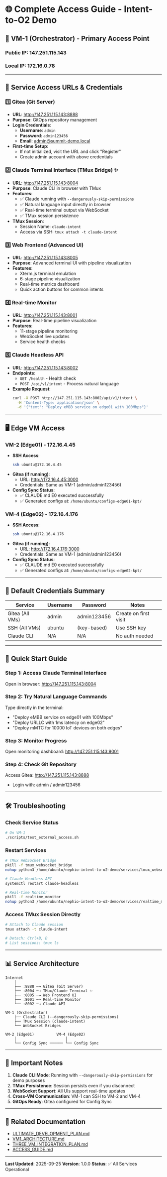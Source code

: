 # 🌐 Complete Access Guide - Intent-to-O2 Demo

## 📍 VM-1 (Orchestrator) - Primary Access Point

### Public IP: 147.251.115.143
### Local IP: 172.16.0.78

---

## 🚀 Service Access URLs & Credentials

### 1️⃣ **Gitea (Git Server)**
- **URL**: http://147.251.115.143:8888
- **Purpose**: GitOps repository management
- **Login Credentials**:
  - **Username**: `admin`
  - **Password**: `admin123456`
  - **Email**: admin@summit-demo.local
- **First-time Setup**:
  - If not initialized, visit the URL and click "Register"
  - Create admin account with above credentials

### 2️⃣ **Claude Terminal Interface (TMux Bridge)** ✨
- **URL**: http://147.251.115.143:8004
- **Purpose**: Claude CLI in browser with TMux
- **Features**:
  - ✅ Claude running with `--dangerously-skip-permissions`
  - ✅ Natural language input directly in browser
  - ✅ Real-time terminal output via WebSocket
  - ✅ TMux session persistence
- **TMux Session**:
  - Session Name: `claude-intent`
  - Access via SSH: `tmux attach -t claude-intent`

### 3️⃣ **Web Frontend (Advanced UI)**
- **URL**: http://147.251.115.143:8005
- **Purpose**: Advanced terminal UI with pipeline visualization
- **Features**:
  - Xterm.js terminal emulation
  - 6-stage pipeline visualization
  - Real-time metrics dashboard
  - Quick action buttons for common intents

### 4️⃣ **Real-time Monitor**
- **URL**: http://147.251.115.143:8001
- **Purpose**: Real-time pipeline visualization
- **Features**:
  - 11-stage pipeline monitoring
  - WebSocket live updates
  - Service health checks

### 5️⃣ **Claude Headless API**
- **URL**: http://147.251.115.143:8002
- **Endpoints**:
  - `GET /health` - Health check
  - `POST /api/v1/intent` - Process natural language
- **Example Request**:
  ```bash
  curl -X POST http://147.251.115.143:8002/api/v1/intent \
    -H 'Content-Type: application/json' \
    -d '{"text": "Deploy eMBB service on edge01 with 100Mbps"}'
  ```

---

## 🖥️ Edge VM Access

### VM-2 (Edge01) - 172.16.4.45
- **SSH Access**:
  ```bash
  ssh ubuntu@172.16.4.45
  ```
- **Gitea (if running)**:
  - URL: http://172.16.4.45:3000
  - Credentials: Same as VM-1 (admin/admin123456)
- **Config Sync Status**:
  - ✅ CLAUDE.md E0 executed successfully
  - ✅ Generated configs at: `/home/ubuntu/configs-edge01-kpt/`

### VM-4 (Edge02) - 172.16.4.176
- **SSH Access**:
  ```bash
  ssh ubuntu@172.16.4.176
  ```
- **Gitea (if running)**:
  - URL: http://172.16.4.176:3000
  - Credentials: Same as VM-1 (admin/admin123456)
- **Config Sync Status**:
  - ✅ CLAUDE.md E0 executed successfully
  - ✅ Generated configs at: `/home/ubuntu/configs-edge02-kpt/`

---

## 🔐 Default Credentials Summary

| Service | Username | Password | Notes |
|---------|----------|----------|-------|
| Gitea (All VMs) | admin | admin123456 | Create on first visit |
| SSH (All VMs) | ubuntu | (key-based) | Use SSH key |
| Claude CLI | N/A | N/A | No auth needed |

---

## 🎯 Quick Start Guide

### Step 1: Access Claude Terminal Interface
Open in browser: http://147.251.115.143:8004

### Step 2: Try Natural Language Commands
Type directly in the terminal:
- "Deploy eMBB service on edge01 with 100Mbps"
- "Deploy URLLC with 1ms latency on edge02"
- "Deploy mMTC for 10000 IoT devices on both edges"

### Step 3: Monitor Progress
Open monitoring dashboard: http://147.251.115.143:8001

### Step 4: Check Git Repository
Access Gitea: http://147.251.115.143:8888
- Login with: admin / admin123456

---

## 🛠️ Troubleshooting

### Check Service Status
```bash
# On VM-1
./scripts/test_external_access.sh
```

### Restart Services
```bash
# TMux WebSocket Bridge
pkill -f tmux_websocket_bridge
nohup python3 /home/ubuntu/nephio-intent-to-o2-demo/services/tmux_websocket_bridge.py &

# Claude Headless API
systemctl restart claude-headless

# Real-time Monitor
pkill -f realtime_monitor
nohup python3 /home/ubuntu/nephio-intent-to-o2-demo/services/realtime_monitor.py &
```

### Access TMux Session Directly
```bash
# Attach to Claude session
tmux attach -t claude-intent

# Detach: Ctrl+B, D
# List sessions: tmux ls
```

---

## 📊 Service Architecture

```
Internet
    │
    ├── :8888 ─→ Gitea (Git Server)
    ├── :8004 ─→ TMux/Claude Terminal ✨
    ├── :8005 ─→ Web Frontend UI
    ├── :8001 ─→ Real-time Monitor
    └── :8002 ─→ Claude API

VM-1 (Orchestrator)
    ├── Claude CLI (--dangerously-skip-permissions)
    ├── TMux Session (claude-intent)
    └── WebSocket Bridges

VM-2 (Edge01)          VM-4 (Edge02)
    │                      │
    └── Config Sync ────── └── Config Sync
```

---

## 📝 Important Notes

1. **Claude CLI Mode**: Running with `--dangerously-skip-permissions` for demo purposes
2. **TMux Persistence**: Session persists even if you disconnect
3. **WebSocket Support**: All UIs support real-time updates
4. **Cross-VM Communication**: VM-1 can SSH to VM-2 and VM-4
5. **GitOps Ready**: Gitea configured for Config Sync

---

## 🔗 Related Documentation

- [ULTIMATE_DEVELOPMENT_PLAN.md](./ULTIMATE_DEVELOPMENT_PLAN.md)
- [VM1_ARCHITECTURE.md](./VM1_ARCHITECTURE.md)
- [THREE_VM_INTEGRATION_PLAN.md](./THREE_VM_INTEGRATION_PLAN.md)
- [ACCESS_GUIDE.md](./ACCESS_GUIDE.md)

---

**Last Updated**: 2025-09-25
**Version**: 1.0.0
**Status**: ✅ All Services Operational